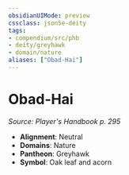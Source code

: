 ```yaml
---
obsidianUIMode: preview
cssclass: json5e-deity
tags:
- compendium/src/phb
- deity/greyhawk
- domain/nature
aliases: ["Obad-Hai"]
---
```

# Obad-Hai
*Source: Player's Handbook p. 295* 

- **Alignment**: Neutral
- **Domains**: Nature
- **Pantheon**: Greyhawk
- **Symbol**: Oak leaf and acorn